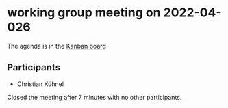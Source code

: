 # working group meeting on 2022-04-026

The agenda is in the [Kanban board](https://github.com/llvm/llvm-iwg/projects/1)

## Participants
* Christian Kühnel

Closed the meeting after 7 minutes with no other participants.

